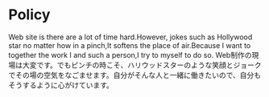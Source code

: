 # Policy

Web site is there are a lot of time hard.However, jokes such as Hollywood star no matter how in a pinch,It softens the place of air.Because I want to together the work I and such a person,I try to myself to do so.
Web制作の現場は大変です。でもピンチの時こそ、ハリウッドスターのような笑顔とジョークでその場の空気をなごませます。自分がそんな人と一緒に働きたいので、自分もそうするように心がけています。
